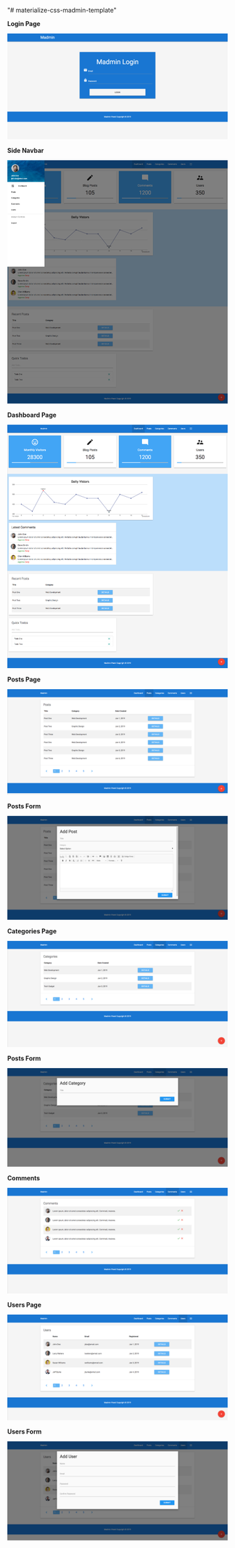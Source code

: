 "# materialize-css-madmin-template" 

**Login Page**

![alt text](https://github.com/carloshfmaciel/materialize-css-madmin-template/blob/master/screenshots/login.png)

**Side Navbar**

![alt text](https://github.com/carloshfmaciel/materialize-css-madmin-template/blob/master/screenshots/side_navbar.png)

**Dashboard Page**

![alt text](https://github.com/carloshfmaciel/materialize-css-madmin-template/blob/master/screenshots/dashboard.png)

**Posts Page**

![alt text](https://github.com/carloshfmaciel/materialize-css-madmin-template/blob/master/screenshots/posts.png)

**Posts Form**

![alt text](https://github.com/carloshfmaciel/materialize-css-madmin-template/blob/master/screenshots/add_posts.png)

**Categories Page**

![alt text](https://github.com/carloshfmaciel/materialize-css-madmin-template/blob/master/screenshots/categories.png)

**Posts Form**

![alt text](https://github.com/carloshfmaciel/materialize-css-madmin-template/blob/master/screenshots/add_categories.png)

**Comments**

![alt text](https://github.com/carloshfmaciel/materialize-css-madmin-template/blob/master/screenshots/comments.png)

**Users Page**

![alt text](https://github.com/carloshfmaciel/materialize-css-madmin-template/blob/master/screenshots/users.png)

**Users Form**

![alt text](https://github.com/carloshfmaciel/materialize-css-madmin-template/blob/master/screenshots/add_users.png)
